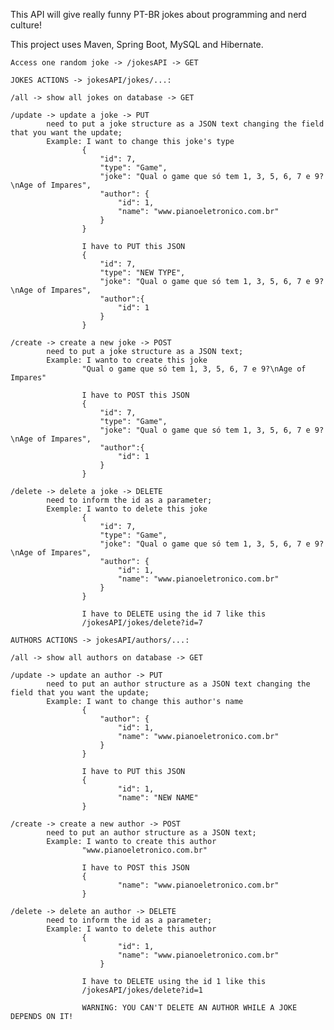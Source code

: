 This API will give really funny PT-BR jokes about programming and nerd culture!

This project uses Maven, Spring Boot, MySQL and Hibernate.

	Access one random joke -> /jokesAPI -> GET

	JOKES ACTIONS -> jokesAPI/jokes/...:

	/all -> show all jokes on database -> GET

	/update -> update a joke -> PUT
			need to put a joke structure as a JSON text changing the field that you want the update;
			Example: I want to change this joke's type
					{
				        "id": 7,
				        "type": "Game",
				        "joke": "Qual o game que só tem 1, 3, 5, 6, 7 e 9?\nAge of Impares",
				        "author": {
				            "id": 1,
				            "name": "www.pianoeletronico.com.br"
				        }
				    }

				    I have to PUT this JSON
					{
						"id": 7,
						"type": "NEW TYPE",
						"joke": "Qual o game que só tem 1, 3, 5, 6, 7 e 9?\nAge of Impares",
						"author":{
							"id": 1
						}
					}

	/create -> create a new joke -> POST
			need to put a joke structure as a JSON text;
			Example: I wanto to create this joke
					"Qual o game que só tem 1, 3, 5, 6, 7 e 9?\nAge of Impares"

					I have to POST this JSON
					{
						"id": 7,
						"type": "Game",
						"joke": "Qual o game que só tem 1, 3, 5, 6, 7 e 9?\nAge of Impares",
						"author":{
							"id": 1
						}
					}

	/delete -> delete a joke -> DELETE
			need to inform the id as a parameter;
			Exemple: I wanto to delete this joke
					{
				        "id": 7,
				        "type": "Game",
				        "joke": "Qual o game que só tem 1, 3, 5, 6, 7 e 9?\nAge of Impares",
				        "author": {
				            "id": 1,
				            "name": "www.pianoeletronico.com.br"
				        }
				    }

				    I have to DELETE using the id 7 like this
				    /jokesAPI/jokes/delete?id=7

	AUTHORS ACTIONS -> jokesAPI/authors/...:

	/all -> show all authors on database -> GET

	/update -> update an author -> PUT
			need to put an author structure as a JSON text changing the field that you want the update;
			Example: I want to change this author's name
					{
				        "author": {
				            "id": 1,
				            "name": "www.pianoeletronico.com.br"
				        }
				    }

				    I have to PUT this JSON
					{
				            "id": 1,
				            "name": "NEW NAME"
					}

	/create -> create a new author -> POST
			need to put an author structure as a JSON text;
			Example: I wanto to create this author
					"www.pianoeletronico.com.br"

					I have to POST this JSON
					{
				            "name": "www.pianoeletronico.com.br"
				  	}

	/delete -> delete an author -> DELETE
			need to inform the id as a parameter;
			Example: I wanto to delete this author
					{
				            "id": 1,
				            "name": "www.pianoeletronico.com.br"					        
				    	}

				    I have to DELETE using the id 1 like this
				    /jokesAPI/jokes/delete?id=1

				    WARNING: YOU CAN'T DELETE AN AUTHOR WHILE A JOKE DEPENDS ON IT!